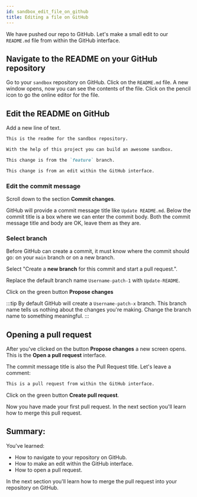 ```yaml
---
id: sandbox_edit_file_on_github
title: Editing a file on GitHub
---
```


We have pushed our repo to GitHub.
Let's make a small edit to our `README.md` file from within the GitHub interface.

## Navigate to the README on your GitHub repository

Go to your `sandbox` repository on GitHub.
Click on the `README.md` file.
A new window opens, now you can see the contents of the file.
Click on the pencil icon to go the online editor for the file.

## Edit the README on GitHub

Add a new line of text.

```markdown title="sandbox/readme.md on GitHub"
This is the readme for the sandbox repository.

With the help of this project you can build an awesome sandbox.

This change is from the `feature` branch.

This change is from an edit within the GitHub interface.
```

### Edit the commit message

Scroll down to the section **Commit changes**.

GitHub will provide a commit message title like `Update README.md`.
Below the commit title is a box where we can enter the commit body.
Both the commit message title and body are OK, leave them as they are.

### Select branch

Before GitHub can create a commit, it must know where the commit should go: on your `main` branch or on a new branch.

Select "Create a **new branch** for this commit and start a pull request.".

Replace the default branch name `Username-patch-1` with `Update-README`.

Click on the green button **Propose changes**

:::tip
By default GitHub will create a `Username-patch-x` branch.
This branch name tells us nothing about the changes you're making.
Change the branch name to something meaningful.
:::

## Opening a pull request

After you've clicked on the button **Propose changes** a new screen opens.
This is the **Open a pull request** interface.

The commit message title is also the Pull Request title.
Let's leave a comment:

```markdown title="Comment on pull request"
This is a pull request from within the GitHub interface.
```

Click on the green button **Create pull request**.

Now you have made your first pull request.
In the next section you'll learn how to merge this pull request.

## Summary:

You've learned:

- How to navigate to your repository on GitHub.
- How to make an edit within the GitHub interface.
- How to open a pull request.

In the next section you'll learn how to merge the pull request into your repository on GitHub.
